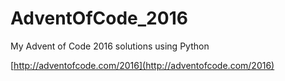 # AdventOfCode_2016
My Advent of Code 2016 solutions using Python

[http://adventofcode.com/2016](http://adventofcode.com/2016)